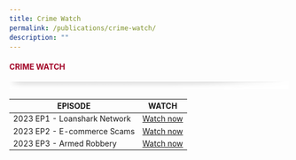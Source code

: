 ```yaml
---
title: Crime Watch
permalink: /publications/crime-watch/
description: ""
---
```

#### <font style="color:#a20427;">CRIME WATCH</font>

![](/images/About/header-border.png)

| EPISODE | WATCH |
| -------- | -------- |
| 2023 EP1 - Loanshark Network     |  [Watch now](https://www.youtube.com/watch?v=sreFTXJpRrw&amp;t=2s&amp;ab_channel=Entertainment-Mediacorp)    |
| 2023 EP2 - E-commerce Scams     |  [Watch now](https://www.youtube.com/watch?v=PsgBwyNzQ6w&amp;ab_channel=Entertainment-Mediacorp )    |
| 2023 EP3 - Armed Robbery     |  [Watch now](https://www.youtube.com/watch?v=wfsQ_2e_y-M&amp;ab_channel=Entertainment-Mediacorp)    |